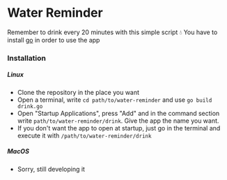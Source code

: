 # Water Reminder

Remember to drink every 20 minutes with this simple script :droplet:
You have to install [go](https://golang.org/doc/install) in order to use the app

### Installation

##### Linux

- Clone the repository in the place you want
- Open a terminal, write `cd path/to/water-reminder` and use `go build drink.go`
- Open "Startup Applications", press "Add" and in the command section write `path/to/water-reminder/drink`. Give the app the name you want.
- If you don't want the app to open at startup, just go in the terminal and execute it with `/path/to/water-reminder/drink`

##### MacOS
- Sorry, still developing it
